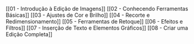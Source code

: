 [[01 - Introdução à Edição de Imagens]]
[[02 - Conhecendo Ferramentas Básicas]]
[[03 - Ajustes de Cor e Brilho]]
[[04 - Recorte e Redimensionamento]]
[[05 - Ferramentas de Retoque]]
[[06 - Efeitos e Filtros]]
[[07 - Inserção de Texto e Elementos Gráficos]]
[[08 - Criar uma Edição Completa]]

